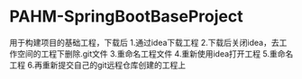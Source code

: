 # PAHM-SpringBootBaseProject

用于构建项目的基础工程，下载后
1.通过idea下载工程
2.下载后关闭idea，去工作空间的工程下删除.git文件
3.重命名工程文件
4.重新使用idea打开工程
5.重命名工程
6.再重新提交自己的git远程仓库创建的工程上
